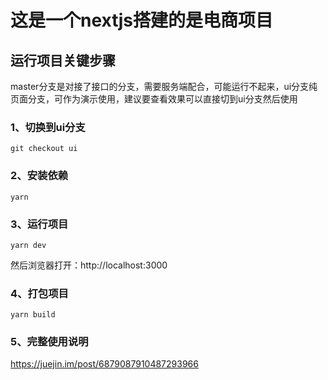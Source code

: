 # 这是一个nextjs搭建的是电商项目

## 运行项目关键步骤

master分支是对接了接口的分支，需要服务端配合，可能运行不起来，ui分支纯页面分支，可作为演示使用，建议要查看效果可以直接切到ui分支然后使用

### 1、切换到ui分支
```
git checkout ui
```
### 2、安装依赖
```
yarn
```
### 3、运行项目
```
yarn dev
```
然后浏览器打开：http://localhost:3000
### 4、打包项目
```
yarn build 
```

### 5、完整使用说明
https://juejin.im/post/6879087910487293966
